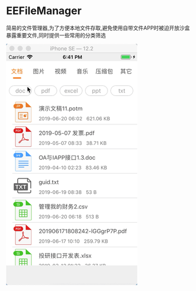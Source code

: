 # EEFileManager
简易的文件管理器,为了方便本地文件存取,避免使用自带文件APP时被迫开放沙盒暴露重要文件,同时提供一些常用的分类筛选


 ![image](https://github.com/xiaoyishan/EEFileManager/blob/master/eegif.gif)
